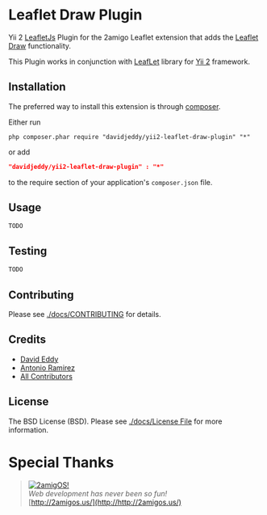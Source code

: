 Leaflet Draw Plugin
===================

Yii 2 [LeafletJs](http://leafletjs.com/) Plugin for the 2amigo Leaflet extension that adds the [Leaflet Draw](https://github.com/Leaflet/Leaflet.draw) functionality.

This Plugin works in conjunction with [LeafLet](https://github.com/2amigos/yii2-leaflet-extension) library for [Yii 2](https://github.com/yiisoft/yii2) framework. 

Installation
------------
The preferred way to install this extension is through [composer](http://getcomposer.org/download/).

Either run

```
php composer.phar require "davidjeddy/yii2-leaflet-draw-plugin" "*"
```
or add

```json
"davidjeddy/yii2-leaflet-draw-plugin" : "*"
```

to the require section of your application's `composer.json` file.

Usage
-----

```
TODO
```

Testing
-------

```bash
TODO
```

Contributing
------------

Please see [./docs/CONTRIBUTING](./docs/CONTRIBUTING.md) for details.

Credits
-------

- [David Eddy](https://github.com/davidjeddy/)
- [Antonio Ramirez](https://github.com/tonydspaniard)
- [All Contributors](../../contributors)

License
-------

The BSD License (BSD). Please see [./docs/License File](./docs/LICENSE.md) for more information.

Special Thanks
==============
> [![2amigOS!](http://www.gravatar.com/avatar/55363394d72945ff7ed312556ec041e0.png)](http://http://2amigos.us/)  
<i>Web development has never been so fun!</i>  
[http://2amigos.us/](http://http://2amigos.us/)
